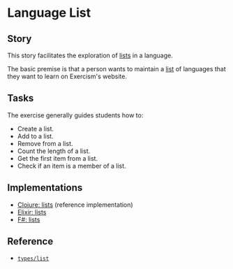 # Language List

## Story

This story facilitates the exploration of [lists][types-list] in a language.

The basic premise is that a person wants to maintain a [list][types-list] of languages that they want to learn on Exercism's website.

## Tasks

The exercise generally guides students how to:

- Create a list.
- Add to a list.
- Remove from a list.
- Count the length of a list.
- Get the first item from a list.
- Check if an item is a member of a list.

## Implementations

- [Clojure: lists][implementation-clojure] (reference implementation)
- [Elixir: lists][implementation-elixir]
- [F#: lists][implementation-fsharp]

## Reference

- [`types/list`][types-list]

[implementation-clojure]: ../../languages/clojure/exercises/concept/lists/.docs/instructions.md
[implementation-elixir]: ../../languages/elixir/exercises/concept/language-list/.docs/instructions.md
[implementation-fsharp]: ../../languages/fsharp/exercises/concept/lists/.docs/instructions.md
[types-list]: ../types/list.md
